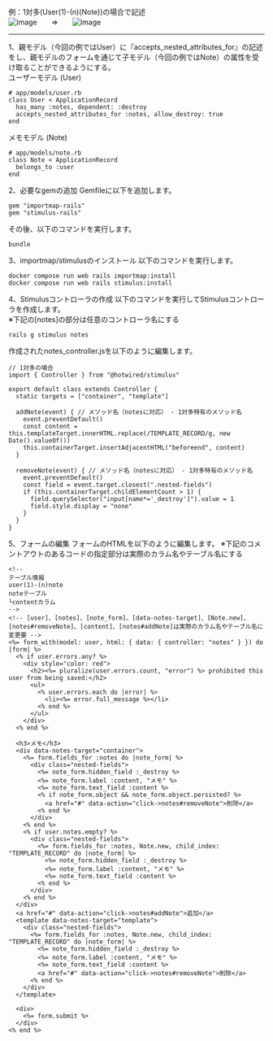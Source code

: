 例：1対多(User(1)-(n)(Note))の場合で記述  
![image](https://github.com/user-attachments/assets/4977dd1c-afe5-4b56-bd34-6b6b0209a889)　　⇒　　![image](https://github.com/user-attachments/assets/9eba6c98-f33d-4c61-ad2a-d9122761fc11)
___
1、親モデル（今回の例ではUser）に『accepts_nested_attributes_for』の記述をし、親モデルのフォームを通じて子モデル（今回の例ではNote）の属性を受け取ることができるようにする。  
ユーザーモデル (User)
```
# app/models/user.rb
class User < ApplicationRecord
  has_many :notes, dependent: :destroy
  accepts_nested_attributes_for :notes, allow_destroy: true
end
```
メモモデル (Note)
```
# app/models/note.rb
class Note < ApplicationRecord
  belongs_to :user
end
```

2、必要なgemの追加
Gemfileに以下を追加します。

```
gem "importmap-rails"
gem "stimulus-rails"
```
その後、以下のコマンドを実行します。
```
bundle
```
3、importmap/stimulusのインストール
以下のコマンドを実行します。

```
docker compose run web rails importmap:install
docker compose run web rails stimulus:install
```
4、Stimulusコントローラの作成
以下のコマンドを実行してStimulusコントローラを作成します。  
※下記の[notes]の部分は任意のコントローラ名にする
```
rails g stimulus notes
```
作成されたnotes_controller.jsを以下のように編集します。

```
// 1対多の場合
import { Controller } from "@hotwired/stimulus"

export default class extends Controller {
  static targets = ["container", "template"]

  addNote(event) { // メソッド名（notesに対応） - 1対多特有のメソッド名
    event.preventDefault()
    const content = this.templateTarget.innerHTML.replace(/TEMPLATE_RECORD/g, new Date().valueOf())
    this.containerTarget.insertAdjacentHTML("beforeend", content)
  }

  removeNote(event) { // メソッド名（notesに対応） - 1対多特有のメソッド名
    event.preventDefault()
    const field = event.target.closest(".nested-fields")
    if (this.containerTarget.childElementCount > 1) {
      field.querySelector("input[name*='_destroy']").value = 1
      field.style.display = "none"
    }
  }
}
```
5、フォームの編集
フォームのHTMLを以下のように編集します。
※下記のコメントアウトのあるコードの指定部分は実際のカラム名やテーブル名にする

```
<!--
テーブル情報
user(1)-(n)note
noteテーブル
└contentカラム
-->
<!-- [user]、[notes]、[note_form]、[data-notes-target]、[Note.new]、[notes#removeNote]、[content]、[notes#addNote]は実際のカラム名やテーブル名に変更要 -->
<%= form_with(model: user, html: { data: { controller: "notes" } }) do |form| %>
  <% if user.errors.any? %>
    <div style="color: red">
      <h2><%= pluralize(user.errors.count, "error") %> prohibited this user from being saved:</h2>
      <ul>
        <% user.errors.each do |error| %>
          <li><%= error.full_message %></li>
        <% end %>
      </ul>
    </div>
  <% end %>

  <h3>メモ</h3>
  <div data-notes-target="container">
    <%= form.fields_for :notes do |note_form| %>
      <div class="nested-fields">
        <%= note_form.hidden_field :_destroy %>
        <%= note_form.label :content, "メモ" %>
        <%= note_form.text_field :content %>
        <% if note_form.object && note_form.object.persisted? %>
          <a href="#" data-action="click->notes#removeNote">削除</a>
        <% end %>
      </div>
    <% end %>
    <% if user.notes.empty? %>
      <div class="nested-fields">
        <%= form.fields_for :notes, Note.new, child_index: "TEMPLATE_RECORD" do |note_form| %>
          <%= note_form.hidden_field :_destroy %>
          <%= note_form.label :content, "メモ" %>
          <%= note_form.text_field :content %>
        <% end %>
      </div>
    <% end %>
  </div>
  <a href="#" data-action="click->notes#addNote">追加</a>
  <template data-notes-target="template">
    <div class="nested-fields">
      <%= form.fields_for :notes, Note.new, child_index: "TEMPLATE_RECORD" do |note_form| %>
        <%= note_form.hidden_field :_destroy %>
        <%= note_form.label :content, "メモ" %>
        <%= note_form.text_field :content %>
        <a href="#" data-action="click->notes#removeNote">削除</a>
      <% end %>
    </div>
  </template>

  <div>
    <%= form.submit %>
  </div>
<% end %>
```
